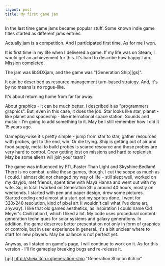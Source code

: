```yaml
---
layout: post
title: My first game jam
---
```

In the last time game jams became popular stuff. Some known indie game titles started as different jams entries.

Actually jam is a competition. And I participated first time. As for me I won.

It is first time in my life when I delivered a game. If my life was on Steam, I would get an achievement for this. It's hard to describe how happy I am. Mission completed.

The jam was libGDXjam, and the game was "[Generation Ship][gs]".

It can be described as resource management turn-based strategy. And, it's by no means is no rogue-like. 

It's about returning home from far far away. 

About graphics - it can be much better. I described it as "programmers graphics". But, even in this case, it does the job. Star looks like star, planet - like planet and spaceship - like international space station. Sounds and music - I'm going to add something to it. May be I still remember how I did it 15 years ago. 

Gameplay-wise it's pretty simple - jump from star to star, gather resources with probes, get to the end, win. Or die trying. Ship is getting out of air and food supply, metal to build probes is scarce resource and those probes are very hard to control. Crew getting lost on missions and hard to replenish. May be some aliens will join your team?

The game was influenced by FTL:Faster Than Light and Skyshine:Bedlam!. There is no combat, unlike those games, though. I cut the scope as much as I could. I almost did not changed my way of life - still slept well, worked on my dayjob, met friends, spent time with Maya Hanna and went out with my wife. So, in total I worked on Generation Ship around 40 hours, mostly on weekends. I started with pen and paper design, drew some pictures. Started coding and almost at a start got my sprites done. I went for 320x240 resolution, kind of pixel art (I wouldn't call what I've done art, anyway). I like that old games aesthetics, as inspiration I could name Cid Meyer's Civilization I, which I liked a lot. My code uses procedural content generation techniques for solar systems and galaxy generations. 
In addition, the game deserves better presentation not only in form of graphics or controls, but in user experience in general. It's a bit unclear where to start for new players. May be balance is not perfect yet.

Anyway, as I stated on game's page, I will continue to work on it. As for this version - I'll fix gameplay breaking bugs and re-release it.



[gs] http://sheix.itch.io/generation-ship "Generation Ship on itch.io"

